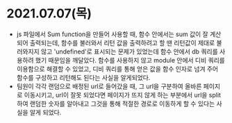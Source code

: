# 2021.07.07(목)

- js 파일에서 Sum function을 만들어 사용할 때, 함수 안에서는 sum 값이 잘 계산되어 출력되는데, 
함수를 불러와서 리턴 값을 출력하려고 할 땐 리턴값이 제대로 불러와지지 않고 'undefined'로 표시되는 문제가 있었는데 
함수 안에서 db 쿼리를 사용하려 했기 때문임을 깨달았다. 함수를 사용하지 않고 module 안에서 디비 쿼리를 이용함으로 해결할 수 있었고, 
디비 쿼리를 통해 얻은 값을 함수 인자로 넘겨 주어 함수를 구성하고 리턴해도 된다는 사실을 알게되었다.
- 팀원이 각각 랜덤으로 배정된 url로 들어갔을 때, 그 url을 구분하여 올바른 페이지로 이동시키고, 
url이 잘못 되었다면 페이지가 뜨지 않게 하는 부분에서 url을 split하여 랜덤한 숫자를 알아내고 
그것을 통해 적절한 경로로 이동하게 할 수 있다는 사실을 알게 되었다.
